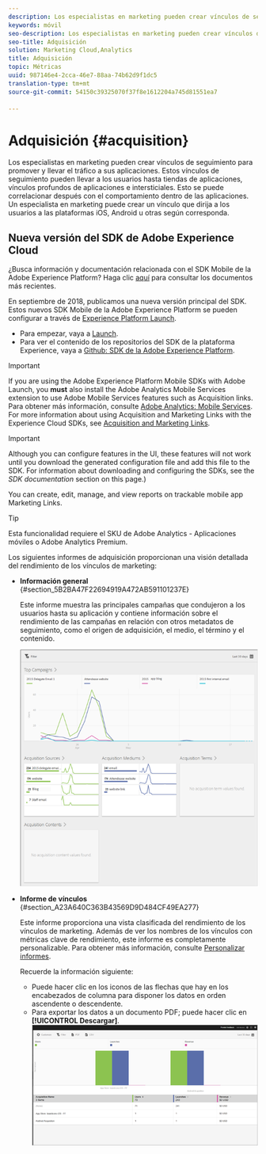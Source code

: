 ```yaml
---
description: Los especialistas en marketing pueden crear vínculos de seguimiento para promover y llevar el tráfico a sus aplicaciones. Estos vínculos de seguimiento pueden llevar a los usuarios hasta tiendas de aplicaciones, vínculos profundos de aplicaciones e intersticiales. Esto se puede correlacionar después con el comportamiento dentro de las aplicaciones. Un especialista en marketing puede crear un vínculo que dirija a los usuarios a las plataformas iOS, Android u otras según corresponda.
keywords: móvil
seo-description: Los especialistas en marketing pueden crear vínculos de seguimiento para promover y llevar el tráfico a sus aplicaciones. Estos vínculos de seguimiento pueden llevar a los usuarios hasta tiendas de aplicaciones, vínculos profundos de aplicaciones e intersticiales. Esto se puede correlacionar después con el comportamiento dentro de las aplicaciones. Un especialista en marketing puede crear un vínculo que dirija a los usuarios a las plataformas iOS, Android u otras según corresponda.
seo-title: Adquisición
solution: Marketing Cloud,Analytics
title: Adquisición
topic: Métricas
uuid: 987146e4-2cca-46e7-88aa-74b62d9f1dc5
translation-type: tm+mt
source-git-commit: 54150c39325070f37f8e1612204a745d81551ea7

---
```



# Adquisición {#acquisition}

Los especialistas en marketing pueden crear vínculos de seguimiento para promover y llevar el tráfico a sus aplicaciones. Estos vínculos de seguimiento pueden llevar a los usuarios hasta tiendas de aplicaciones, vínculos profundos de aplicaciones e intersticiales. Esto se puede correlacionar después con el comportamiento dentro de las aplicaciones. Un especialista en marketing puede crear un vínculo que dirija a los usuarios a las plataformas iOS, Android u otras según corresponda.

## Nueva versión del SDK de Adobe Experience Cloud

¿Busca información y documentación relacionada con el SDK Mobile de la Adobe Experience Platform? Haga clic [aquí](https://aep-sdks.gitbook.io/docs/) para consultar los documentos más recientes.

En septiembre de 2018, publicamos una nueva versión principal del SDK. Estos nuevos SDK Mobile de la Adobe Experience Platform se pueden configurar a través de [Experience Platform Launch](https://www.adobe.com/experience-platform/launch.html).

* Para empezar, vaya a [Launch](https://launch.adobe.com/).
* Para ver el contenido de los repositorios del SDK de la plataforma Experience, vaya a [Github: SDK de la Adobe Experience Platform](https://github.com/Adobe-Marketing-Cloud/acp-sdks).

>[!IMPORTANT]
>
> If you are using the Adobe Experience Platform Mobile SDKs with Adobe Launch, you **must** also install the Adobe Analytics Mobile Services extension to use Adobe Mobile Services features such as Acquisition links. Para obtener más información, consulte [Adobe Analytics: Mobile Services](https://aep-sdks.gitbook.io/docs/using-mobile-extensions/adobe-analytics-mobile-services). For more information about using Acquisition and Marketing Links with the Experience Cloud SDKs, see [Acquisition and Marketing Links](https://aep-sdks.gitbook.io/docs/using-mobile-extensions/adobe-analytics-mobile-services#acquisition-and-marketing-links).

>[!IMPORTANT]
>
>Although you can configure features in the UI, these features will not work until you download the generated configuration file and add this file to the SDK. For information about downloading and configuring the SDKs, see the *SDK documentation* section on this page.)

You can create, edit, manage, and view reports on trackable mobile app Marketing Links.

>[!TIP]
>
>Esta funcionalidad requiere el SKU de Adobe Analytics - Aplicaciones móviles o Adobe Analytics Premium.

Los siguientes informes de adquisición proporcionan una visión detallada del rendimiento de los vínculos de marketing:

* **Información general** {#section_5B2BA47F22694919A472AB591101237E}

   Este informe muestra las principales campañas que condujeron a los usuarios hasta su aplicación y contiene información sobre el rendimiento de las campañas en relación con otros metadatos de seguimiento, como el origen de adquisición, el medio, el término y el contenido.

   ![](assets/acquisition_overview.png)

* **Informe de vínculos** {#section_A23A640C363B43569D9D484CF49EA277}

   Este informe proporciona una vista clasificada del rendimiento de los vínculos de marketing. Además de ver los nombres de los vínculos con métricas clave de rendimiento, este informe es completamente personalizable. Para obtener más información, consulte [Personalizar informes](/help/using/usage/reports-customize/t-reports-customize.md).

   Recuerde la información siguiente:

   * Puede hacer clic en los iconos de las flechas que hay en los encabezados de columna para disponer los datos en orden ascendente o descendente.
   * Para exportar los datos a un documento PDF; puede hacer clic en **[!UICONTROL Descargar]**.
   ![](assets/acquisition_name.png)
